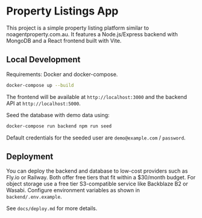 # Property Listings App

This project is a simple property listing platform similar to noagentproperty.com.au.
It features a Node.js/Express backend with MongoDB and a React frontend built with Vite.

## Local Development

Requirements: Docker and docker-compose.

```bash
docker-compose up --build
```

The frontend will be available at `http://localhost:3000` and the backend API at `http://localhost:5000`.

Seed the database with demo data using:

```bash
docker-compose run backend npm run seed
```

Default credentials for the seeded user are `demo@example.com` / `password`.

## Deployment

You can deploy the backend and database to low-cost providers such as Fly.io or Railway. Both offer free tiers that fit within a $30/month budget. For object storage use a free tier S3-compatible service like Backblaze B2 or Wasabi. Configure environment variables as shown in `backend/.env.example`.

See `docs/deploy.md` for more details.
